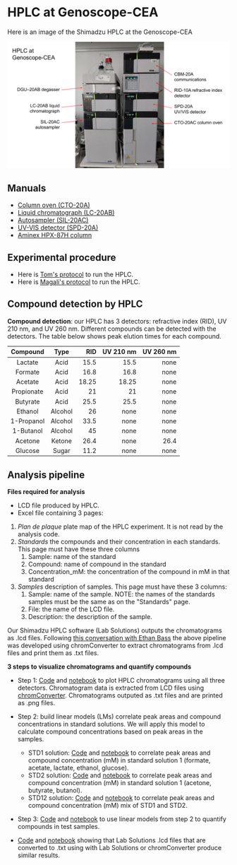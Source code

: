 # HPLC at Genoscope-CEA

Here is an image of the Shimadzu HPLC at the Genoscope-CEA

![](2024.03_HPLC.png)

## Manuals

-   [Column oven (CTO-20A)](https://github.com/actolonen/Analysis_Lab/blob/main/Metabolites/HPLC/Manuals/CTO-20A_IM_EN.pdf)
-   [Liquid chromatograph (LC-20AB)](https://github.com/actolonen/Analysis_Lab/Metabolites/blob/main/HPLC/Manuals/LC-20AB_IM_EN.pdf)
-   [Autosampler (SIL-20AC)](https://github.com/actolonen/Analysis_Lab/blob/main/Metabolites/HPLC/Manuals/SIL_20A_IM_VerA_ocr_EN.pdf)
-   [UV-VIS detector (SPD-20A)](https://github.com/actolonen/Analysis_Lab/blob/main/Metabolites/HPLC/Manuals/SPD-20A20AV_IM_EN.pdf)
-   [Aminex HPX-87H column](https://github.com/actolonen/Analysis_Lab/blob/main/HPLC/Metabolites/Manuals/LIT42D.PDF)

## Experimental procedure

-   Here is [Tom's protocol](https://github.com/actolonen/Analysis_Lab/blob/main/Metabolites/HPLC/2024.09_protocolHPLC.pdf) to run the HPLC.
-   Here is [Magali's protocol](https://github.com/actolonen/Analysis_Lab/blob/main/Metabolites/HPLC/2024.10_protocole_HPLC_MB.docx) to run the HPLC.

## Compound detection by HPLC

**Compound detection**: our HPLC has 3 detectors: refractive index (RID), UV 210 nm, and UV 260 nm. Different compounds can be detected with the detectors. The table below shows peak elution times for each compound.

| Compound | Type | RID | UV 210 nm | UV 260 nm |
|:----------------:|:----------------:|-----------------:|-----------------:|-----------------:|
| Lactate | Acid | 15.5 | 15.5  | none |
| Formate | Acid | 16.8 | 16.8 | none |
| Acetate | Acid | 18.25 | 18.25 | none |
| Propionate | Acid | 21 | 21  | none |
| Butyrate | Acid | 25.5 | 25.5 | none |
| Ethanol | Alcohol | 26 | none | none |
| 1-Propanol | Alcohol | 33.5 | none | none |
| 1-Butanol | Alcohol | 45 | none | none |
| Acetone | Ketone | 26.4 | none | 26.4 |
| Glucose | Sugar | 11.2 | none | none |

## Analysis pipeline

**Files required for analysis** 
* LCD file produced by HPLC.
* Excel file containing 3 pages:
1. *Plan de plaque* plate map of the HPLC experiment. It is not read by the analysis code.
2. *Standards* the compounds and their concentration in each standards. This page must have these three columns
    1. Sample: name of the standard
    2. Compound: name of compound in the standard
    3. Concentration_mM: the concentration of the compound in mM in that standard
3. *Samples* description of samples. This page must have these 3 columns:
    1. Sample: name of the sample. NOTE: the names of the standards samples must be the same as on the "Standards" page.
    2. File: the name of the LCD file.
    3. Description: the description of the sample.
      
Our Shimadzu HPLC software (Lab Solutions) outputs the chromatograms as .lcd files. Following [this conversation with Ethan Bass](https://github.com/ethanbass/chromConverter/issues/29#issuecomment-2313702224) the above pipeline was developed using chromConverter to extract chromatograms from .lcd files and print them as .txt files.

**3 steps to visualize chromatograms and quantify compounds**

-   Step 1: [Code](/Code/01_chromatograms_Test.qmd) and [notebook](Code/01_chromatograms_Test.html) to plot HPLC chromatograms using all three detectors. Chromatogram data is extracted from LCD files using [chromConverter](https://cran.rstudio.com/web/packages/chromConverter/index.html). Chromatograms outputed as .txt files and are printed as .png files.
-   Step 2: build linear models (LMs) correlate peak areas and compound concentrations in standard solutions. We will apply this model to calculate compound concentrations based on peak areas in the samples.
    -   STD1 solution: [Code](https://github.com/actolonen/Analysis_Lab/blob/main/Metabolites/HPLC/Code/02_standards_STD1_Test.qmd) and [notebook](https://github.com/actolonen/Analysis_Lab/blob/main/Metabolites/HPLC/Code/02_standards_STD1_Test.html) to correlate peak areas and compound concentration (mM) in standard solution 1 (formate, acetate, lactate, ethanol, glucose).
    -   STD2 solution: [Code](https://github.com/actolonen/Analysis_Lab/blob/main/Metabolites/HPLC/Code/02_standards_STD2_Test.qmd) and [notebook](https://github.com/actolonen/Analysis_Lab/blob/main/Metabolites/HPLC/Code/02_standards_STD2_Test.html) to correlate peak areas and compound concentration (mM) in standard solution 1 (acetone, butyrate, butanol).
    -   STD12 solution: [Code](https://github.com/actolonen/Analysis_Lab/blob/main/Metabolites/HPLC/Code/02_standards_STD1-2_Test.qmd) and [notebook](https://github.com/actolonen/Analysis_Lab/blob/main/Metabolites/HPLC/Code/02_standards_STD1-2_Test.htm) to correlate peak areas and compound concentration (mM) mix of STD1 and STD2.
-   Step 3: [Code](https://github.com/actolonen/Analysis_Lab/blob/main/Metabolites/HPLC/Code/03_quantifyCompounds_Test.qmd) and [notebook](https://github.com/actolonen/Analysis_Lab/blob/main/Metabolites/HPLC/Code/03_quantifyCompounds_Test.html) to use linear models from step 2 to quantify compounds in test samples.



-   [Code](https://github.com/actolonen/Analysis_Lab/blob/main/Metabolites/HPLC/Code/ChromConverter-LabSolutions/2024.08_standards_chromConverter-LabSolutions.QMD) and [notebook](https://github.com/actolonen/Analysis_Lab/blob/main/Metabolites/HPLC/Code/ChromConverter-LabSolutions/2024.08_standards_chromConverter-LabSolutions.html) showing that Lab Solutions .lcd files that are converted to .txt using with Lab Solutions or chromConverter produce similar results.
